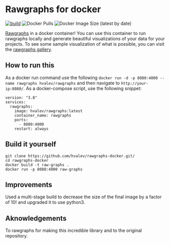 # Rawgraphs for docker
[![build](https://github.com/hvalev/rawgraphs-docker/actions/workflows/build.yml/badge.svg)](https://github.com/hvalev/rawgraphs-docker/actions/workflows/build.yml)
![Docker Pulls](https://img.shields.io/docker/pulls/hvalev/rawgraphs)
![Docker Image Size (latest by date)](https://img.shields.io/docker/image-size/hvalev/rawgraphs)

[Rawgraphs](https://rawgraphs.io/) in a docker container! You can use this container to run rawgraphs locally and generate beautiful visualizations of your data for your projects. To see some sample visualization of what is possible, you can visit the [rawgraphs gallery](https://rawgraphs.io/gallery).

## How to run this
As a docker run command use the following ```docker run -d -p 8080:4000 --name rawgraphs hvalev/rawgraphs``` and then navigate to ```http://your-ip:8080/```. As a docker-compose script, use the following snippet:
```
version: "3.8"
services:
  rawgraphs:
    image: hvalev/rawgraphs:latest
    container_name: rawgraphs
    ports:
      - 8080:4000
    restart: always
```

## Build it yourself
```
git clone https://github.com/hvalev/rawgraphs-docker.git/
cd rawgraphs-docker
docker build -t raw-graphs .
docker run -p 8080:4000 raw-graphs
```

## Improvements
Used a multi-stage build to decrease the size of the final image by a factor of 10! and upgraded it to use python3.

## Aknowledgements
To rawgraphs for making this incredible library and to the original repository.
